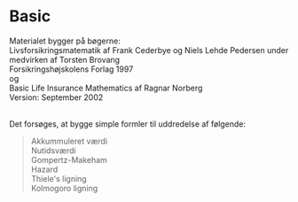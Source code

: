 # Basic <br />

Materialet bygger på bøgerne: <br />
Livsforsikringsmatematik af Frank Cederbye og Niels Lehde Pedersen under medvirken af Torsten Brovang <br />
Forsikringshøjskolens Forlag 1997 <br /> 
og <br />
Basic Life Insurance Mathematics af Ragnar Norberg <br />
Version: September 2002 <br /> <br />

Det forsøges, at bygge simple formler til uddredelse af følgende: <br />
> Akkummuleret værdi <br />
> Nutidsværdi <br />
> Gompertz-Makeham <br />
> Hazard <br />
> Thiele's ligning <br />
> Kolmogoro ligning 


